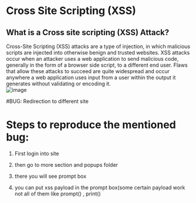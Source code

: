 # Cross Site Scripting (XSS) 

## What is a Cross site scripting (XSS) Attack?
Cross-Site Scripting (XSS) attacks are a type of injection, in which malicious scripts are injected into otherwise benign and trusted websites. XSS attacks occur when an attacker uses a web application to send malicious code, generally in the form of a browser side script, to a different end user. Flaws that allow these attacks to succeed are quite widespread and occur anywhere a web application uses input from a user within the output it generates without validating or encoding it.  
![image](https://user-images.githubusercontent.com/72333625/194703655-3aa37fff-031f-4ab5-9097-8ce944130752.png)

#BUG: 
Redirection to  different site 

# Steps to reproduce the mentioned bug:
1) First login into site
        
2) then go to more section and popups folder
        
3) there you will see prompt box
       
4) you can put xss payload in the prompt box(some certain payload work not all of them 
    like prompt() , print()
